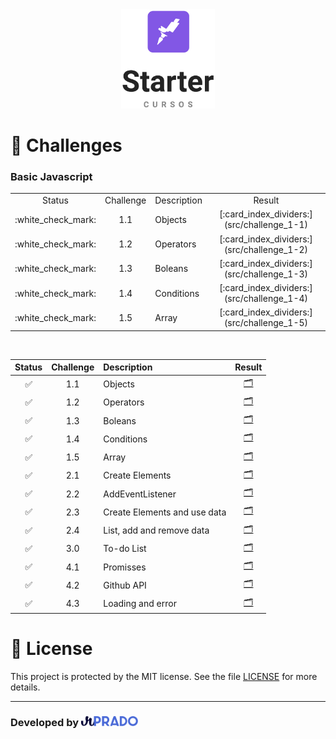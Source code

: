 <div align="center">
    <img alt="Starter" src=".github/logo_starter.png" width="150px" />
</div>

# :rocket: Challenges

### **Basic Javascript**

<table width="100%">
    <tr>
        <td align="center">Status</td>
        <td align="center">Challenge</td>
        <td>Description</td>
        <td align="center">Result</td>
    </tr>
    <tr>
        <td align="center">:white_check_mark:</td>
        <td align="center">1.1</td>
        <td>Objects</td>
        <td align="center">[:card_index_dividers:](src/challenge_1-1)</td>
    </tr>
    <tr>
        <td align="center">:white_check_mark:</td>
        <td align="center">1.2</td>
        <td>Operators</td>
        <td align="center">[:card_index_dividers:](src/challenge_1-2)</td>
    </tr>
    <tr>
        <td align="center">:white_check_mark:</td>
        <td align="center">1.3</td>
        <td>Boleans</td>
        <td align="center">[:card_index_dividers:](src/challenge_1-3)</td>
    </tr>
    <tr>
        <td align="center">:white_check_mark:</td>
        <td align="center">1.4</td>
        <td>Conditions</td>
        <td align="center">[:card_index_dividers:](src/challenge_1-4)</td>
    </tr>
    <tr>
        <td align="center">:white_check_mark:</td>
        <td align="center">1.5</td>
        <td>Array</td>
        <td align="center">[:card_index_dividers:](src/challenge_1-5)</td>
    </tr>
</table>

<br>

|       Status       | Challenge | Description                  |                   Result                   |
| :----------------: | :-------: | :--------------------------- | :----------------------------------------: |
| :white_check_mark: |    1.1    | Objects                      | [:card_index_dividers:](src/challenge_1-1) |
| :white_check_mark: |    1.2    | Operators                    | [:card_index_dividers:](src/challenge_1-2) |
| :white_check_mark: |    1.3    | Boleans                      | [:card_index_dividers:](src/challenge_1-3) |
| :white_check_mark: |    1.4    | Conditions                   | [:card_index_dividers:](src/challenge_1-4) |
| :white_check_mark: |    1.5    | Array                        | [:card_index_dividers:](src/challenge_1-5) |
| :white_check_mark: |    2.1    | Create Elements              | [:card_index_dividers:](src/challenge_2-1) |
| :white_check_mark: |    2.2    | AddEventListener             | [:card_index_dividers:](src/challenge_2-2) |
| :white_check_mark: |    2.3    | Create Elements and use data | [:card_index_dividers:](src/challenge_2-3) |
| :white_check_mark: |    2.4    | List, add and remove data    | [:card_index_dividers:](src/challenge_2-4) |
| :white_check_mark: |    3.0    | To-do List                   | [:card_index_dividers:](src/challenge_3-0) |
| :white_check_mark: |    4.1    | Promisses                    | [:card_index_dividers:](src/challenge_4-1) |
| :white_check_mark: |    4.2    | Github API                   | [:card_index_dividers:](src/challenge_4-2) |
| :white_check_mark: |    4.3    | Loading and error            | [:card_index_dividers:](src/challenge_4-3) |

<!-- :clock3: -->

# :memo: License

This project is protected by the MIT license. See the file [LICENSE](/LICENSE) for more details.
<br>

---

### **Developed by** [<img alt="Logo RPrado" src="https://raw.githubusercontent.com/rpradosilva/rpradosilva/master/.github/logo-rprado.png" width="91px" />](http://rprado.design)
